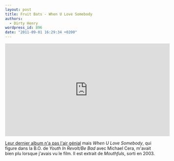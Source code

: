 ```yaml
---
layout: post
title: Fruit Bats - When U Love Somebody
authors:
  - Dirty Henry
wordpress_id: 896
date: "2011-09-01 16:29:34 +0200"
---
```


<iframe src="http://player.vimeo.com/video/46306076?color=ffffff" width="540" height="304" frameborder="0" webkitAllowFullScreen mozallowfullscreen allowFullScreen></iframe>

[Leur dernier album n'a pas l'air génial](http://pitchfork.com/reviews/albums/15743-tripper/)
mais _When U Love Somebody_, qui figure dans la B.O. de _Youth In Revolt/Be Bad_
avec Michael Cera, m'avait bien plu lorsque j'avais vu le film. Il est extrait
de _Mouthfuls_, sorti en 2003.
